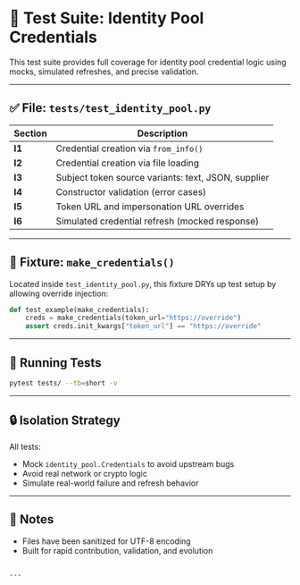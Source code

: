 # 🧪 Test Suite: Identity Pool Credentials

This test suite provides full coverage for identity pool credential logic using mocks, simulated refreshes, and precise validation.

---

## ✅ File: `tests/test_identity_pool.py`

| Section | Description |
|---------|-------------|
| **I1** | Credential creation via `from_info()` |
| **I2** | Credential creation via file loading |
| **I3** | Subject token source variants: text, JSON, supplier |
| **I4** | Constructor validation (error cases) |
| **I5** | Token URL and impersonation URL overrides |
| **I6** | Simulated credential refresh (mocked response) |

---

## 🧩 Fixture: `make_credentials()`

Located inside `test_identity_pool.py`, this fixture DRYs up test setup by allowing override injection:

```python
def test_example(make_credentials):
    creds = make_credentials(token_url="https://override")
    assert creds.init_kwargs["token_url"] == "https://override"
```

---

## 🚀 Running Tests

```bash
pytest tests/ --tb=short -v
```

---

## 🔒 Isolation Strategy

All tests:
- Mock `identity_pool.Credentials` to avoid upstream bugs
- Avoid real network or crypto logic
- Simulate real-world failure and refresh behavior

---

## 🧼 Notes

- Files have been sanitized for UTF-8 encoding
- Built for rapid contribution, validation, and evolution
```

---